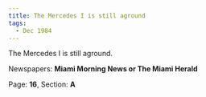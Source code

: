 ```yaml
---  
title: The Mercedes I is still aground  
tags:  
  - Dec 1984  
---  
```

  
The Mercedes I is still aground.  
  
Newspapers: **Miami Morning News or The Miami Herald**  
  
Page: **16**, Section: **A** 
